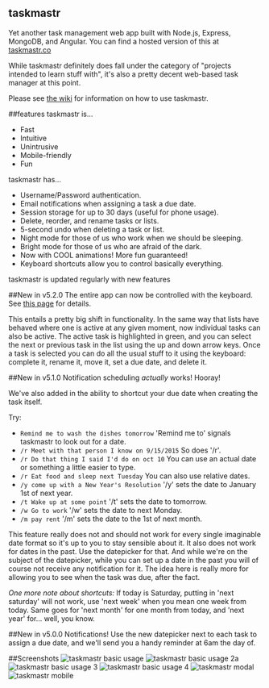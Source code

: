 ## taskmastr
Yet another task management web app built with Node.js, Express, MongoDB, and Angular. You can find a hosted version of this at [taskmastr.co](http://www.taskmastr.co)

While taskmastr definitely does fall under the category of "projects intended to learn stuff with", it's also a pretty decent web-based task manager at this point.

Please see [the wiki](https://bitbucket.org/patrickfatrick/taskmastr/wiki/Home) for information on how to use taskmastr.

##features
taskmastr is...
- Fast
- Intuitive
- Unintrusive
- Mobile-friendly
- Fun

taskmastr has...
- Username/Password authentication.
- Email notifications when assigning a task a due date.
- Session storage for up to 30 days (useful for phone usage).
- Delete, reorder, and rename tasks or lists.
- 5-second undo when deleting a task or list.
- Night mode for those of us who work when we should be sleeping.
- Bright mode for those of us who are afraid of the dark.
- Now with COOL animations! More fun guaranteed!
- Keyboard shortcuts allow you to control basically everything.

taskmastr is updated regularly with new features

##New in v5.2.0
The entire app can now be controlled with the keyboard. See [this page](https://github.com/patrickfatrick/taskmastr/wiki/Keyboard-shortcuts) for details.

This entails a pretty big shift in functionality. In the same way that lists have behaved where one is active at any given moment, now individual tasks can also be active. The active task is highlighted in green, and you can select the next or previous task in the list using the up and down arrow keys. Once a task is selected you can do all the usual stuff to it using the keyboard: complete it, rename it, move it, set a due date, and delete it.

##New in v5.1.0
Notification scheduling _actually_ works! Hooray!

We've also added in the ability to shortcut your due date when creating the task itself.

Try:
- `Remind me to wash the dishes tomorrow` 'Remind me to' signals taskmastr to look out for a date.
- `/r Meet with that person I know on 9/15/2015` So does '/r'.
- `/r Do that thing I said I'd do on oct 10` You can use an actual date or something a little easier to type.
- `/r Eat food and sleep next Tuesday` You can also use relative dates.
- `/y come up with a New Year's Resolution` '/y' sets the date to January 1st of next year.
- `/t Wake up at some point` '/t' sets the date to tomorrow.
- `/w Go to work` '/w' sets the date to next Monday.
- `/m pay rent` '/m' sets the date to the 1st of next month.

This feature really does not and should not work for every single imaginable date format so it's up to you to stay sensible about it. It also does not work for dates in the past. Use the datepicker for that. And while we're on the subject of the datepicker, while you can set up a date in the past you will of course not receive any notification for it. The idea here is really more for allowing you to see when the task was due, after the fact.

_One more note about shortcuts:_ If today is Saturday, putting in 'next saturday' will not work, use 'next week' when you mean one week from today. Same goes for 'next month' for one month from today, and 'next year' for... well, you know.

##New in v5.0.0
Notifications! Use the new datepicker next to each task to assign a due date, and we'll send you a handy reminder at 6am the day of.

##Screenshots
![taskmastr basic usage](https://raw.githubusercontent.com/patrickfatrick/taskmastr/master/images/taskmastr-basic-usage-1.png)
![taskmastr basic usage 2a](https://raw.githubusercontent.com/patrickfatrick/taskmastr/master/images/taskmastr-basic-usage-2a.png)
![taskmastr basic usage 3](https://raw.githubusercontent.com/patrickfatrick/taskmastr/master/images/taskmastr-basic-usage-3.png)
![taskmastr basic usage 4](https://raw.githubusercontent.com/patrickfatrick/taskmastr/master/images/taskmastr-basic-usage-4.png)
![taskmastr modal](https://raw.githubusercontent.com/patrickfatrick/taskmastr/master/images/screenshot3.png)
![taskmastr mobile](https://raw.githubusercontent.com/patrickfatrick/taskmastr/master/images/screenshot4.png)

